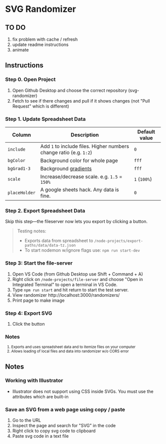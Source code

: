 
# SVG Randomizer


## TO DO

1. fix problem with cache / refresh
1. update readme instructions
1. animate



## Instructions


### Step 0. Open Project

1. Open Github Desktop and choose the correct repository (svg-randomizer)
1. Fetch to see if there changes and pull if it shows changes (not "Pull Request" which is different)


### Step 1. Update Spreadsheet Data

Column | Description | Default value
--- | --- | ---
`include` | Add `1` to include files. Higher numbers change ratio (e.g. `1:2`) | `0`
`bgColor` | Background color for whole page | `fff`
`bgGrad1-3` | Background [gradients](https://cssgradient.io/) | `fff`
`scale` | Increase/decrease scale. e.g. `1.5` = `150%` | `1` (`100%`)
`placeHolder` | A google sheets hack. Any data is fine. | `0`


### Step 2. Export Spreadsheet Data

Skip this step—the fileserver now lets you export by clicking a button. 

> Testing notes: 
> - Exports data from spreadsheet to `/node-projects/export-paths/data/data-tz.json`
> - To start nodemon w/ignore flags use: `npm run start-dev` 


### Step 3: Start the file-server

1. Open VS Code (from Github Desktop use Shift + Command + A)
1. Right click on `/node-projects/file-server` and choose "Open in Integrated Terminal" to open a terminal in VS Code.
1. Type `npm run start` and hit return to start the test server. 
1. View randomizer http://localhost:3000/randomizers/
1. Print page to make image



### Step 4: Export SVG

1. Click the button




### Notes
<small>

1. Exports and uses spreadsheet data and to itemize files on your computer
1. Allows loading of local files and data into randomizer w/o CORS error

</small>





## Notes

### Working with Illustrator

- Illustrator does not support using CSS inside SVGs. You must use the attributes which are built-in


### Save an SVG from a web page using copy / paste

1. Go to the URL
1. Inspect the page and search for "SVG" in the code
1. Right click to copy svg code to clipboard
1. Paste svg code in a text file


